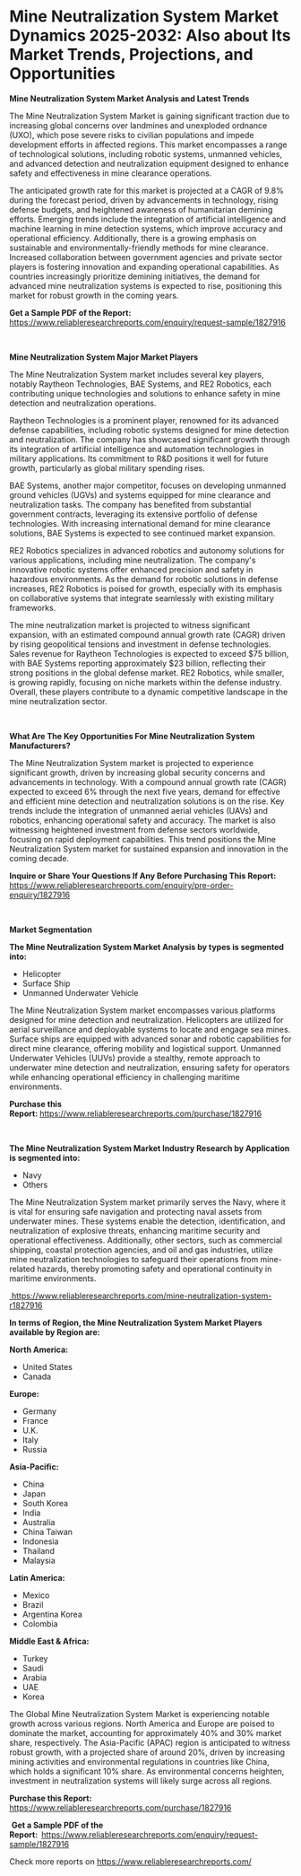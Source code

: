 <p><h1>Mine Neutralization System Market Dynamics 2025-2032: Also about Its Market Trends, Projections, and Opportunities</h1></p><p><strong>Mine Neutralization System Market Analysis and Latest Trends</strong></p>
<p><p>The Mine Neutralization System Market is gaining significant traction due to increasing global concerns over landmines and unexploded ordnance (UXO), which pose severe risks to civilian populations and impede development efforts in affected regions. This market encompasses a range of technological solutions, including robotic systems, unmanned vehicles, and advanced detection and neutralization equipment designed to enhance safety and effectiveness in mine clearance operations.</p><p>The anticipated growth rate for this market is projected at a CAGR of 9.8% during the forecast period, driven by advancements in technology, rising defense budgets, and heightened awareness of humanitarian demining efforts. Emerging trends include the integration of artificial intelligence and machine learning in mine detection systems, which improve accuracy and operational efficiency. Additionally, there is a growing emphasis on sustainable and environmentally-friendly methods for mine clearance. Increased collaboration between government agencies and private sector players is fostering innovation and expanding operational capabilities. As countries increasingly prioritize demining initiatives, the demand for advanced mine neutralization systems is expected to rise, positioning this market for robust growth in the coming years.</p></p>
<p><strong>Get a Sample PDF of the Report:&nbsp;</strong> <a href="https://www.reliableresearchreports.com/enquiry/request-sample/1827916?utm_campaign=3573&utm_medium=2&utm_source=Github&utm_content=ia&utm_term=09042025&utm_id=mine-neutralization-system">https://www.reliableresearchreports.com/enquiry/request-sample/1827916</a></p>
<p>&nbsp;</p>
<p><strong>Mine Neutralization System Major Market Players</strong></p>
<p><p>The Mine Neutralization System market includes several key players, notably Raytheon Technologies, BAE Systems, and RE2 Robotics, each contributing unique technologies and solutions to enhance safety in mine detection and neutralization operations.</p><p>Raytheon Technologies is a prominent player, renowned for its advanced defense capabilities, including robotic systems designed for mine detection and neutralization. The company has showcased significant growth through its integration of artificial intelligence and automation technologies in military applications. Its commitment to R&D positions it well for future growth, particularly as global military spending rises.</p><p>BAE Systems, another major competitor, focuses on developing unmanned ground vehicles (UGVs) and systems equipped for mine clearance and neutralization tasks. The company has benefited from substantial government contracts, leveraging its extensive portfolio of defense technologies. With increasing international demand for mine clearance solutions, BAE Systems is expected to see continued market expansion.</p><p>RE2 Robotics specializes in advanced robotics and autonomy solutions for various applications, including mine neutralization. The company's innovative robotic systems offer enhanced precision and safety in hazardous environments. As the demand for robotic solutions in defense increases, RE2 Robotics is poised for growth, especially with its emphasis on collaborative systems that integrate seamlessly with existing military frameworks.</p><p>The mine neutralization market is projected to witness significant expansion, with an estimated compound annual growth rate (CAGR) driven by rising geopolitical tensions and investment in defense technologies. Sales revenue for Raytheon Technologies is expected to exceed $75 billion, with BAE Systems reporting approximately $23 billion, reflecting their strong positions in the global defense market. RE2 Robotics, while smaller, is growing rapidly, focusing on niche markets within the defense industry. Overall, these players contribute to a dynamic competitive landscape in the mine neutralization sector.</p></p>
<p>&nbsp;</p>
<p><strong>What Are The Key Opportunities For Mine Neutralization System Manufacturers?</strong></p>
<p><p>The Mine Neutralization System market is projected to experience significant growth, driven by increasing global security concerns and advancements in technology. With a compound annual growth rate (CAGR) expected to exceed 6% through the next five years, demand for effective and efficient mine detection and neutralization solutions is on the rise. Key trends include the integration of unmanned aerial vehicles (UAVs) and robotics, enhancing operational safety and accuracy. The market is also witnessing heightened investment from defense sectors worldwide, focusing on rapid deployment capabilities. This trend positions the Mine Neutralization System market for sustained expansion and innovation in the coming decade.</p></p>
<p><strong>Inquire or Share Your Questions If Any Before Purchasing This Report:</strong> <a href="https://www.reliableresearchreports.com/enquiry/pre-order-enquiry/1827916?utm_campaign=3573&utm_medium=2&utm_source=Github&utm_content=ia&utm_term=09042025&utm_id=mine-neutralization-system">https://www.reliableresearchreports.com/enquiry/pre-order-enquiry/1827916</a></p>
<p>&nbsp;</p>
<p><strong>Market Segmentation</strong></p>
<p><strong>The Mine Neutralization System Market Analysis by types is segmented into:</strong></p>
<p><ul><li>Helicopter</li><li>Surface Ship</li><li>Unmanned Underwater Vehicle</li></ul></p>
<p><p>The Mine Neutralization System market encompasses various platforms designed for mine detection and neutralization. Helicopters are utilized for aerial surveillance and deployable systems to locate and engage sea mines. Surface ships are equipped with advanced sonar and robotic capabilities for direct mine clearance, offering mobility and logistical support. Unmanned Underwater Vehicles (UUVs) provide a stealthy, remote approach to underwater mine detection and neutralization, ensuring safety for operators while enhancing operational efficiency in challenging maritime environments.</p></p>
<p><strong>Purchase this Report:&nbsp;</strong><a href="https://www.reliableresearchreports.com/purchase/1827916?utm_campaign=3573&utm_medium=2&utm_source=Github&utm_content=ia&utm_term=09042025&utm_id=mine-neutralization-system">https://www.reliableresearchreports.com/purchase/1827916</a></p>
<p>&nbsp;</p>
<p><strong>The Mine Neutralization System Market Industry Research by Application is segmented into:</strong></p>
<p><ul><li>Navy</li><li>Others</li></ul></p>
<p><p>The Mine Neutralization System market primarily serves the Navy, where it is vital for ensuring safe navigation and protecting naval assets from underwater mines. These systems enable the detection, identification, and neutralization of explosive threats, enhancing maritime security and operational effectiveness. Additionally, other sectors, such as commercial shipping, coastal protection agencies, and oil and gas industries, utilize mine neutralization technologies to safeguard their operations from mine-related hazards, thereby promoting safety and operational continuity in maritime environments.</p></p>
<p><a href="https://www.reliableresearchreports.com/mine-neutralization-system-r1827916?utm_campaign=3573&utm_medium=2&utm_source=Github&utm_content=ia&utm_term=09042025&utm_id=mine-neutralization-system">&nbsp;https://www.reliableresearchreports.com/mine-neutralization-system-r1827916</a></p>
<p><strong>In terms of Region, the Mine Neutralization System Market Players available by Region are:</strong></p>
<p>
    <p> <strong> North America: </strong>
        <ul>
            <li>United States</li>
            <li>Canada</li>
        </ul>
        </p> 
    <p> <strong> Europe: </strong>
        <ul>
            <li>Germany</li>
            <li>France</li>
            <li>U.K.</li>
            <li>Italy</li>
            <li>Russia</li>
        </ul>
        </p> 
    <p> <strong> Asia-Pacific: </strong>
        <ul>
            <li>China</li>
            <li>Japan</li>
            <li>South Korea</li>
            <li>India</li>
            <li>Australia</li>
            <li>China Taiwan</li>
            <li>Indonesia</li>
            <li>Thailand</li>
            <li>Malaysia</li>
        </ul>
        </p> 
    <p> <strong> Latin America: </strong>
        <ul>
            <li>Mexico</li>
            <li>Brazil</li>
            <li>Argentina Korea</li>
            <li>Colombia</li>
        </ul>
        </p> 
    <p> <strong> Middle East & Africa: </strong>
        <ul>
            <li>Turkey</li>
            <li>Saudi</li>
            <li>Arabia</li>
            <li>UAE</li>
            <li>Korea</li>
        </ul>
    </p>
    </p>
<p><p>The Global Mine Neutralization System Market is experiencing notable growth across various regions. North America and Europe are poised to dominate the market, accounting for approximately 40% and 30% market share, respectively. The Asia-Pacific (APAC) region is anticipated to witness robust growth, with a projected share of around 20%, driven by increasing mining activities and environmental regulations in countries like China, which holds a significant 10% share. As environmental concerns heighten, investment in neutralization systems will likely surge across all regions.</p></p>
<p><strong>Purchase this Report: </strong><a href="https://www.reliableresearchreports.com/purchase/1827916?utm_campaign=3573&utm_medium=2&utm_source=Github&utm_content=ia&utm_term=09042025&utm_id=mine-neutralization-system">https://www.reliableresearchreports.com/purchase/1827916</a></p>
<p>&nbsp;<strong>Get a Sample PDF of the Report:&nbsp;&nbsp;</strong><a href="https://www.reliableresearchreports.com/enquiry/request-sample/1827916?utm_campaign=3573&utm_medium=2&utm_source=Github&utm_content=ia&utm_term=09042025&utm_id=mine-neutralization-system">https://www.reliableresearchreports.com/enquiry/request-sample/1827916</a></p>
<p><strong></strong></p>
<p>Check more reports on <a href="https://www.reliableresearchreports.com/?utm_campaign=3573&utm_medium=2&utm_source=Github&utm_content=ia&utm_term=09042025&utm_id=mine-neutralization-system">https://www.reliableresearchreports.com/</a></p>
